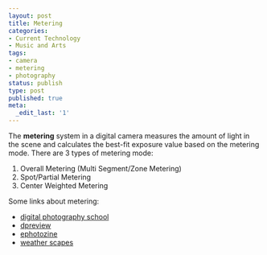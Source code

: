 ```yaml
---
layout: post
title: Metering
categories:
- Current Technology
- Music and Arts
tags:
- camera
- metering
- photography
status: publish
type: post
published: true
meta:
  _edit_last: '1'
---
```

The **metering** system in a digital camera measures the amount of light in the scene and calculates the best-fit exposure value based on the metering mode. There are 3 types of metering mode:

1. Overall Metering (Multi Segment/Zone Metering)
2. Spot/Partial Metering 
3. Center Weighted Metering

Some links about metering:
- [digital photography school](http://digital-photography-school.com/blog/introduction-to-metering-modes/)
- [dpreview](http://www.dpreview.com/learn/?/key=metering)
- [ephotozine](http://www.ephotozine.com/article/Beginners-Guide-to-Photography---Metering)
- [weather scapes](http://www.weatherscapes.com/techniques.php?cat=general&page=metering)
